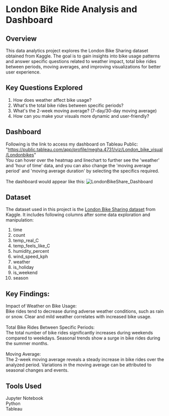 # London Bike Ride Analysis and Dashboard
## Overview
This data analytics project explores the London Bike Sharing dataset obtained from Kaggle. The goal is to gain insights into bike usage patterns and answer specific questions related to weather impact, total bike rides between periods, moving averages, and improving visualizations for better user experience.

## Key Questions Explored
1. How does weather affect bike usage?<br>
2. What's the total bike rides between specific periods?<br>
3. What's the 2-week moving average? (7-day/30-day moving average)<br>
4. How can you make your visuals more dynamic and user-friendly?

## Dashboard
Following is the link to access my dashboard on Tableau Public:
"https://public.tableau.com/app/profile/megha.4731/viz/London_bike_visual/Londonbikes" <br>
You can hover over the heatmap and linechart to further see the 'weather' and 'hour of time' data, and you can also change the 'moving average period' and 'moving average duration' by selecting the specifics required.<br>
<br>
The dashboard would appear like this:
![LondonBikeShare_Dashboard](https://github.com/megha150/London_Bike_Share/assets/142752631/3a3f22ce-092c-49f3-9905-c6737d5fbf03)

## Dataset
The dataset used in this project is the [London Bike Sharing dataset](https://www.kaggle.com/datasets/hmavrodiev/london-bike-sharing-dataset) from Kaggle. It includes following columns after some data exploration and manipulation:<br>
1. time <br>            
2. count <br>              
3. temp_real_C  <br>     
4. temp_feels_like_C <br>
5. humidity_percent <br>
6. wind_speed_kph  <br>
7. weather  <br>   
8. is_holiday <br>
9. is_weekend <br>
10. season <br>

## Key Findings:
Impact of Weather on Bike Usage:<br>
Bike rides tend to decrease during adverse weather conditions, such as rain or snow. Clear and mild weather correlates with increased bike usage.<br>
<br>
Total Bike Rides Between Specific Periods:<br>
The total number of bike rides significantly increases during weekends compared to weekdays. Seasonal trends show a surge in bike rides during the summer months.<br>
<br>
Moving Average:<br>
The 2-week moving average reveals a steady increase in bike rides over the analyzed period. Variations in the moving average can be attributed to seasonal changes and events.

## Tools Used
Jupyter Notebook<br>
Python<br>
Tableau
